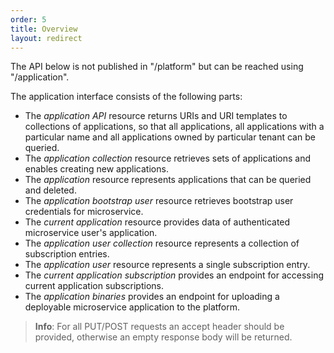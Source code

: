 ```yaml
---
order: 5
title: Overview
layout: redirect
---
```

The API below is not published in "/platform" but can be reached using "/application".

The application interface consists of the following parts:

-   The *application API* resource returns URIs and URI templates to collections of applications, so that all applications, all applications with a particular name and all applications owned by particular tenant can be queried.
-   The *application collection* resource retrieves sets of applications and enables creating new applications.
-   The *application* resource represents applications that can be queried and deleted.
-   The *application bootstrap user* resource retrieves bootstrap user credentials for microservice.
-   The *current application* resource provides data of authenticated microservice user's application. 
-   The *application user collection* resource represents a collection of subscription entries.
-   The *application user* resource represents a single subscription entry.
-   The *current application subscription* provides an endpoint for accessing current application subscriptions.
-   The *application binaries* provides an endpoint for uploading a deployable microservice application to the platform.

> **Info**: For all PUT/POST requests an accept header should be provided, otherwise an empty response body will be returned.
